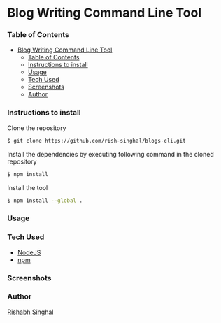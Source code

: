 # Blog Writing Command Line Tool

### Table of Contents
- [Blog Writing Command Line Tool](#blog-writing-command-line-tool)
    - [Table of Contents](#table-of-contents)
    - [Instructions to install](#instructions-to-install)
    - [Usage](#usage)
    - [Tech Used](#tech-used)
    - [Screenshots](#screenshots)
    - [Author](#author)

### Instructions to install

Clone the repository
```bash
$ git clone https://github.com/rish-singhal/blogs-cli.git
```

Install the dependencies by executing following command in the cloned repository
```bash
$ npm install
```

Install the tool
```bash
$ npm install --global .
```
### Usage

### Tech Used
- [NodeJS](https://nodejs.org/en/)
- [npm](https://www.npmjs.com/)

### Screenshots

### Author

[Rishabh Singhal](https://rish-singhal.github.io/)
